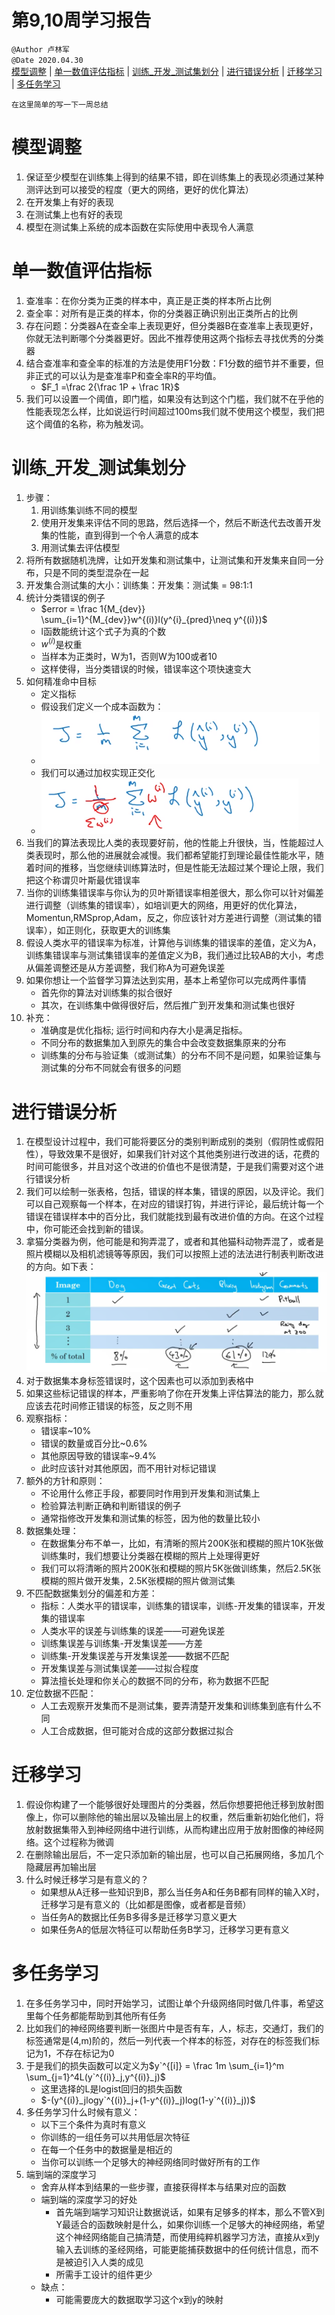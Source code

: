 # 第9,10周学习报告  

`@Author 卢林军`  
`@Date 2020.04.30`  
[模型调整](#1) | [单一数值评估指标](#2) | [训练_开发_测试集划分](#3) | [进行错误分析](#4) | [迁移学习](#5) | [多任务学习](#6)


```
在这里简单的写一下一周总结
```

# <a id='1'>模型调整</a>

1. 保证至少模型在训练集上得到的结果不错，即在训练集上的表现必须通过某种测评达到可以接受的程度（更大的网络，更好的优化算法）
2. 在开发集上有好的表现
3. 在测试集上也有好的表现
4. 模型在测试集上系统的成本函数在实际使用中表现令人满意

# <a id='2'>单一数值评估指标</a>

1. 查准率：在你分类为正类的样本中，真正是正类的样本所占比例
2. 查全率：对所有是正类的样本，你的分类器正确识别出正类所占的比例
3. 存在问题：分类器A在查全率上表现更好，但分类器B在查准率上表现更好，你就无法判断哪个分类器更好。因此不推荐使用这两个指标去寻找优秀的分类器 
4. 结合查准率和查全率的标准的方法是使用F1分数：F1分数的细节并不重要，但非正式的可以认为是查准率P和查全率R的平均值。
    * $F_1 =\frac 2{\frac 1P + \frac 1R}$
5. 我们可以设置一个阈值，即门槛，如果没有达到这个门槛，我们就不在乎他的性能表现怎么样，比如说运行时间超过100ms我们就不使用这个模型，我们把这个阈值的名称，称为触发词。

# <a id='3'>训练_开发_测试集划分</a>

1. 步骤：
    1. 用训练集训练不同的模型
    2. 使用开发集来评估不同的思路，然后选择一个，然后不断迭代去改善开发集的性能，直到得到一个令人满意的成本
    3. 用测试集去评估模型
2. 将所有数据随机洗牌，让如开发集和测试集中，让测试集和开发集来自同一分布，只是不同的类型混杂在一起
3. 开发集合测试集的大小：训练集：开发集：测试集 = 98:1:1
4. 统计分类错误的例子
    * $error = \frac 1{M_{dev}} \sum_{i=1}^{M_{dev}}w^{(i)}l(y^{i}_{pred}\neq y^{(i)})$
    * l函数能统计这个式子为真的个数
    * $w^{(i)}$是权重
    * 当样本为正类时，W为1，否则W为100或者10
    * 这样使得，当分类错误的时候，错误率这个项快速变大
5. 如何精准命中目标
    * 定义指标
    * 假设我们定义一个成本函数为：
    * ![temp](./img/成本函数1.png)
    * 我们可以通过加权实现正交化
    * ![temp](./img/成本函数2.png)
6. 当我们的算法表现比人类的表现要好前，他的性能上升很快，当，性能超过人类表现时，那么他的进展就会减慢。我们都希望能打到理论最佳性能水平，随着时间的推移，当您继续训练算法时，但是性能无法超过某个理论上限，我们把这个称谓贝叶斯最优错误率
7. 当你的训练集错误率与你认为的贝叶斯错误率相差很大，那么你可以针对偏差进行调整（训练集的错误率），如培训更大的网络，用更好的优化算法，Momentun,RMSprop,Adam，反之，你应该针对方差进行调整（测试集的错误率），如正则化，获取更大的训练集
8. 假设人类水平的错误率为标准，计算他与训练集的错误率的差值，定义为A，训练集错误率与测试集错误率的差值定义为B，我们通过比较AB的大小，考虑从偏差调整还是从方差调整，我们称A为可避免误差
9. 如果你想让一个监督学习算法达到实用，基本上希望你可以完成两件事情
    * 首先你的算法对训练集的拟合很好
    * 其次，在训练集中做得很好后，然后推广到开发集和测试集也很好
10. 补充：
    * 准确度是优化指标; 运行时间和内存大小是满足指标。
    * 不同分布的数据集加入到原先的集合中会改变数据集原来的分布
    * 训练集的分布与验证集（或测试集）的分布不同不是问题，如果验证集与测试集的分布不同就会有很多的问题

# <a id='4'>进行错误分析</a>

1. 在模型设计过程中，我们可能将要区分的类别判断成别的类别（假阴性或假阳性），导致效果不是很好，如果我们针对这个其他类别进行改进的话，花费的时间可能很多，并且对这个改进的价值也不是很清楚，于是我们需要对这个进行错误分析
2. 我们可以绘制一张表格，包括，错误的样本集，错误的原因，以及评论。我们可以自己观察每一个样本，在对应的错误打钩，并进行评论，最后统计每一个错误在错误样本中的百分比，我们就能找到最有改进价值的方向。在这个过程中，你可能还会找到新的错误。
3. 拿猫分类器为例，他可能是和狗弄混了，或者和其他猫科动物弄混了，或者是照片模糊以及相机滤镜等等原因，我们可以按照上述的法法进行制表判断改进的方向。如下表：![错误分析](./img/错误分析.png)
4. 对于数据集本身标签错误时，这个因素也可以添加到表格中
5. 如果这些标记错误的样本，严重影响了你在开发集上评估算法的能力，那么就应该去花时间修正错误的标签，反之则不用
6. 观察指标：
    * 错误率~10%
    * 错误的数量或百分比~0.6%
    * 其他原因导致的错误率~9.4%
    * 此时应该针对其他原因，而不用针对标记错误
7. 额外的方针和原则：
    * 不论用什么修正手段，都要同时作用到开发集和测试集上
    * 检验算法判断正确和判断错误的例子
    * 通常指修改开发集和测试集的标签，因为他的数量比较小
8. 数据集处理：
    * 在数据集分布不单一，比如，有清晰的照片200K张和模糊的照片10K张做训练集时，我们想要让分类器在模糊的照片上处理得更好
    * 我们可以将清晰的照片200K张和模糊的照片5K张做训练集，然后2.5K张模糊的照片做开发集，2.5K张模糊的照片做测试集
9. 不匹配数据集划分的偏差和方差：
    * 指标：人类水平的错误率，训练集的错误率，训练-开发集的错误率，开发集的错误率
    * 人类水平的误差与训练集的误差——可避免误差
    * 训练集误差与训练集-开发集误差——方差
    * 训练集-开发集误差与开发集误差——数据不匹配
    * 开发集误差与测试集误差——过拟合程度
    * 算法擅长处理和你关心的数据不同的分布，称为数据不匹配
10. 定位数据不匹配：
    * 人工去观察开发集而不是测试集，要弄清楚开发集和训练集到底有什么不同
    * 人工合成数据，但可能对合成的这部分数据过拟合

# <a id='5'>迁移学习</a>

1. 假设你构建了一个能够很好处理图片的分类器，然后你想要把他迁移到放射图像上，你可以删除他的输出层以及输出层上的权重，然后重新初始化他们，将放射数据集带入到神经网络中进行训练，从而构建出应用于放射图像的神经网络。这个过程称为微调
2. 在删除输出层后，不一定只添加新的输出层，也可以自己拓展网络，多加几个隐藏层再加输出层
3. 什么时候迁移学习是有意义的？
    * 如果想从A迁移一些知识到B，那么当任务A和任务B都有同样的输入X时，迁移学习是有意义的（比如都是图像，或者都是音频）
    * 当任务A的数据比任务B多得多是迁移学习意义更大
    * 如果任务A的低层次特征可以帮助任务B学习，迁移学习更有意义

# <a id='6'>多任务学习</a>

1. 在多任务学习中，同时开始学习，试图让单个升级网络同时做几件事，希望这里每个任务都能帮助到其他所有任务
2. 比如我们的神经网络要判断一张图片中是否有车，人，标志，交通灯，我们的标签通常是(4,m)阶的，然后一列代表一个样本的标签，对存在的标签我们标记为1，不存在标记为0
3. 于是我们的损失函数可以定义为$y`^{[i]} = \frac 1m \sum_{i=1}^m \sum_{j=1}^4L(y`^{(i)}_j,y^{(i)}_j)$
    * 这里选择的L是logist回归的损失函数
    * $-(y^{(i)}_jlogy`^{(i)}_j+(1-y^{(i)}_j)log(1-y`^{(i)}_j))$
4. 多任务学习什么时候有意义：
    * 以下三个条件为真时有意义
    * 你训练的一组任务可以共用低层次特征
    * 在每一个任务中的数据量是相近的
    * 当你可以训练一个足够大的神经网络同时做好所有的工作
5. 端到端的深度学习
    * 舍弃从样本到结果的一些步骤，直接获得样本与结果对应的函数
    * 端到端的深度学习的好处
        * 首先端到端学习知识让数据说话，如果有足够多的样本，那么不管X到Y最适合的函数映射是什么，如果你训练一个足够大的神经网络，希望这个神经网络能自己搞清楚，而使用纯粹机器学习方法，直接从x到y输入去训练的圣经网络，可能更能捕获数据中的任何统计信息，而不是被迫引入人类的成见
        * 所需手工设计的组件更少
    * 缺点：
        * 可能需要庞大的数据取学习这个x到y的映射